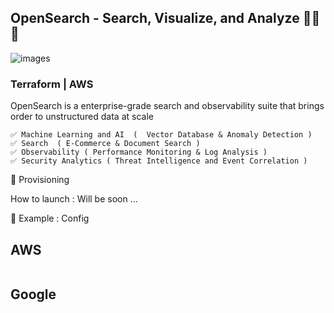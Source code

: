 ## OpenSearch - Search, Visualize, and Analyze 🚀🚀🚀

![images](https://github.com/user-attachments/assets/4d3c26b3-ba31-44ca-8759-ed728031de46)

### Terraform  | AWS
OpenSearch is a enterprise-grade search and observability suite that brings order to unstructured data at scale


```
✅ Machine Learning and AI  (  Vector Database & Anomaly Detection )
✅ Search  ( E-Commerce & Document Search )
✅ Observability ( Performance Monitoring & Log Analysis ) 
✅ Security Analytics ( Threat Intelligence and Event Correlation )

```

🎯 Provisioning

How to launch : Will be soon ...


🔨 Example : Config 

## AWS
```

```
## Google
```

```
